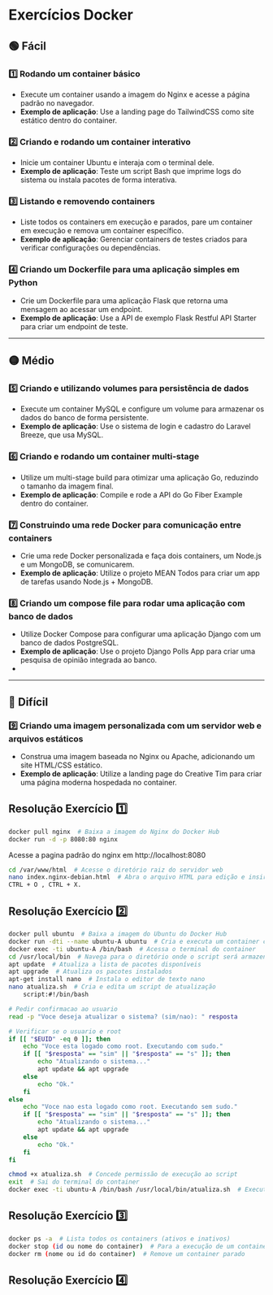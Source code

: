 # Exercícios Docker

## 🟢 Fácil

### 1️⃣ Rodando um container básico
- Execute um container usando a imagem do Nginx e acesse a página padrão no navegador.  
- **Exemplo de aplicação**: Use a landing page do TailwindCSS como site estático dentro do container.

### 2️⃣ Criando e rodando um container interativo
- Inicie um container Ubuntu e interaja com o terminal dele.  
- **Exemplo de aplicação**: Teste um script Bash que imprime logs do sistema ou instala pacotes de forma interativa.

### 3️⃣ Listando e removendo containers
- Liste todos os containers em execução e parados, pare um container em execução e remova um container específico.  
- **Exemplo de aplicação**: Gerenciar containers de testes criados para verificar configurações ou dependências.

### 4️⃣ Criando um Dockerfile para uma aplicação simples em Python
- Crie um Dockerfile para uma aplicação Flask que retorna uma mensagem ao acessar um endpoint.  
- **Exemplo de aplicação**: Use a API de exemplo Flask Restful API Starter para criar um endpoint de teste.

---

## 🟡 Médio

### 5️⃣ Criando e utilizando volumes para persistência de dados
- Execute um container MySQL e configure um volume para armazenar os dados do banco de forma persistente.  
- **Exemplo de aplicação**: Use o sistema de login e cadastro do Laravel Breeze, que usa MySQL.

### 6️⃣ Criando e rodando um container multi-stage
- Utilize um multi-stage build para otimizar uma aplicação Go, reduzindo o tamanho da imagem final.  
- **Exemplo de aplicação**: Compile e rode a API do Go Fiber Example dentro do container.

### 7️⃣ Construindo uma rede Docker para comunicação entre containers
- Crie uma rede Docker personalizada e faça dois containers, um Node.js e um MongoDB, se comunicarem.  
- **Exemplo de aplicação**: Utilize o projeto MEAN Todos para criar um app de tarefas usando Node.js + MongoDB.

### 8️⃣ Criando um compose file para rodar uma aplicação com banco de dados
- Utilize Docker Compose para configurar uma aplicação Django com um banco de dados PostgreSQL.  
- **Exemplo de aplicação**: Use o projeto Django Polls App para criar uma pesquisa de opinião integrada ao banco.
- 

---

## 🔴 Difícil

### 9️⃣ Criando uma imagem personalizada com um servidor web e arquivos estáticos
- Construa uma imagem baseada no Nginx ou Apache, adicionando um site HTML/CSS estático.  
- **Exemplo de aplicação**: Utilize a landing page do Creative Tim para criar uma página moderna hospedada no container.

## Resolução Exercício 1️⃣
```sh
docker pull nginx  # Baixa a imagem do Nginx do Docker Hub
docker run -d -p 8080:80 nginx
```
Acesse a pagina padrão do nginx em http://localhost:8080
```sh
cd /var/www/html  # Acesse o diretório raiz do servidor web
nano index.nginx-debian.html  # Abra o arquivo HTML para edição e insira o código desejado no caso o: https://github.com/tailwindtoolbox/Landing-Page/blob/master/index.html
CTRL + O , CTRL + X.
```

## Resolução Exercício 2️⃣
```sh
docker pull ubuntu  # Baixa a imagem do Ubuntu do Docker Hub
docker run -dti --name ubuntu-A ubuntu  # Cria e executa um container chamado "ubuntu-A" em modo interativo e em segundo plano
docker exec -ti ubuntu-A /bin/bash  # Acessa o terminal do container
cd /usr/local/bin  # Navega para o diretório onde o script será armazenado
apt update  # Atualiza a lista de pacotes disponíveis
apt upgrade  # Atualiza os pacotes instalados
apt-get install nano  # Instala o editor de texto nano
nano atualiza.sh  # Cria e edita um script de atualização
    script:#!/bin/bash

# Pedir confirmacao ao usuario
read -p "Voce deseja atualizar o sistema? (sim/nao): " resposta

# Verificar se o usuario e root
if [[ "$EUID" -eq 0 ]]; then
    echo "Voce esta logado como root. Executando com sudo."
    if [[ "$resposta" == "sim" || "$resposta" == "s" ]]; then
        echo "Atualizando o sistema..."
        apt update && apt upgrade
    else
        echo "Ok."
    fi
else
    echo "Voce nao esta logado como root. Executando sem sudo."
    if [[ "$resposta" == "sim" || "$resposta" == "s" ]]; then
        echo "Atualizando o sistema..."
        apt update && apt upgrade
    else
        echo "Ok."
    fi
fi
```
```sh
chmod +x atualiza.sh  # Concede permissão de execução ao script
exit  # Sai do terminal do container
docker exec -ti ubuntu-A /bin/bash /usr/local/bin/atualiza.sh  # Executa o script sem precisar entar no terminal do container.
```
## Resolução Exercício 3️⃣
```sh
docker ps -a  # Lista todos os containers (ativos e inativos)
docker stop (id ou nome do container)  # Para a execução de um container
docker rm (nome ou id do container)  # Remove um container parado
```
## Resolução Exercício 4️⃣
```sh

```

